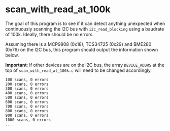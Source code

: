 # scan_with_read_at_100k

The goal of this program is to see if it can detect anything unexpected when
continuously scanning the I2C bus with `i2c_read_blocking` using a baudrate of
100k. Ideally, there should be no errors.

Assuming there is a MCP9808 (0x18), TCS34725 (0x29) and BME280 (0x76) on the
I2C bus, this program should output the information shown below.

**Important**: If other devices are on the I2C bus, the array `DEVICE_ADDRS`
at the top of `scan_with_read_at_100k.c` will need to be changed accordingly.

```
100 scans, 0 errors
200 scans, 0 errors
300 scans, 0 errors
400 scans, 0 errors
500 scans, 0 errors
600 scans, 0 errors
700 scans, 0 errors
800 scans, 0 errors
900 scans, 0 errors
1000 scans, 0 errors
...
```

